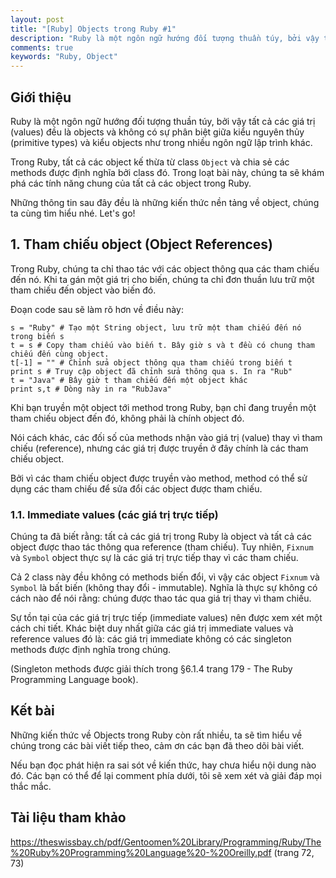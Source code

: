 ```yaml
---
layout: post
title: "[Ruby] Objects trong Ruby #1"
description: "Ruby là một ngôn ngữ hướng đối tượng thuần túy, bởi vậy tất cả các giá trị (values) đều là objects và không có sự phân biệt giữa kiểu nguyên thủy (primitive types) và kiểu objects như trong nhiều ngôn ngữ lập trình khác..."
comments: true
keywords: "Ruby, Object"
---
```


## Giới thiệu

Ruby là một ngôn ngữ hướng đối tượng thuần túy, bởi vậy tất cả các giá trị (values) đều là objects và không có sự phân biệt giữa kiểu nguyên thủy (primitive types) và kiểu objects như trong nhiều ngôn ngữ lập trình khác.

Trong Ruby, tất cả các object kế thừa từ class ```Object``` và chia sẻ các methods được định nghĩa bởi class đó. Trong loạt bài này, chúng ta sẽ khám phá các tính năng chung của tất cả các object trong Ruby.

Những thông tin sau đây đều là những kiến thức nền tảng về object, chúng ta cùng tìm hiểu nhé. Let's go!

## 1. Tham chiếu object (Object References)

Trong Ruby, chúng ta chỉ thao tác với các object thông qua các tham chiếu đến nó. Khi ta gán một giá trị cho biến, chúng ta chỉ đơn thuần lưu trữ một tham chiếu đến object vào biến đó. 

Đoạn code sau sẽ làm rõ hơn về điều này:

```
s = "Ruby" # Tạo một String object, lưu trữ một tham chiếu đến nó trong biến s
t = s # Copy tham chiếu vào biến t. Bây giờ s và t đều có chung tham chiếu đến cùng object.
t[-1] = "" # Chỉnh sửa object thông qua tham chiếu trong biến t
print s # Truy cập object đã chỉnh sửa thông qua s. In ra "Rub"
t = "Java" # Bây giờ t tham chiếu đến một object khác
print s,t # Dòng này in ra "RubJava"
```

Khi bạn truyền một object tới method trong Ruby, bạn chỉ đang truyền một tham chiếu object đến đó, không phải là chính object đó.

Nói cách khác, các đối số của methods nhận vào giá trị (value) thay vì tham chiếu (reference), nhưng các giá trị được truyền ở đây chính là các tham chiếu object.

Bởi vì các tham chiếu object được truyền vào method, method có thể sử dụng các tham chiếu để sửa đổi các object được tham chiếu.

### 1.1. Immediate values (các giá trị trực tiếp)

Chúng ta đã biết rằng: tất cả các giá trị trong Ruby là object và tất cả các object được thao tác thông qua reference (tham chiếu). Tuy nhiên, ```Fixnum``` và ```Symbol``` object thực sự là các giá trị trực tiếp thay vì các tham chiếu. 

Cả 2 class này đều không có methods biến đổi, vì vậy các object ```Fixnum``` và ```Symbol``` là bất biến (không thay đổi - immutable). Nghĩa là thực sự không có cách nào để nói rằng: chúng được thao tác qua giá trị thay vì tham chiếu.

Sự tồn tại của các giá trị trực tiếp (immediate values) nên được xem xét một cách chi tiết. Khác biệt duy nhất giữa các giá trị immediate values và reference values đó là: các giá trị immediate không có các singleton methods được định nghĩa trong chúng. 

(Singleton methods được giải thích trong §6.1.4 trang 179 - The Ruby Programming Language book).

## Kết bài

Những kiến thức về Objects trong Ruby còn rất nhiều, ta sẽ tìm hiểu về chúng trong các bài viết tiếp theo, cảm ơn các bạn đã theo dõi bài viết.

Nếu bạn đọc phát hiện ra sai sót về kiến thức, hay chưa hiểu nội dung nào đó. Các bạn có thể để lại comment phía dưới, tôi sẽ xem xét và giải đáp mọi thắc mắc.

## Tài liệu tham khảo

https://theswissbay.ch/pdf/Gentoomen%20Library/Programming/Ruby/The%20Ruby%20Programming%20Language%20-%20Oreilly.pdf (trang 72, 73)
